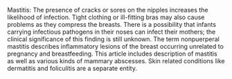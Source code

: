 Mastitis: The presence of cracks or sores on the nipples increases the likelihood of infection. Tight clothing or ill-fitting bras may also cause problems as they compress the breasts.  There is a possibility that infants carrying infectious pathogens in their noses can infect their mothers; the clinical significance of this finding is still unknown. The term nonpuerperal mastitis describes inflammatory lesions of the breast occurring unrelated to pregnancy and breastfeeding. This article includes description of mastitis as well as various kinds of mammary abscesses. Skin related conditions like dermatitis and foliculitis are a separate entity.

